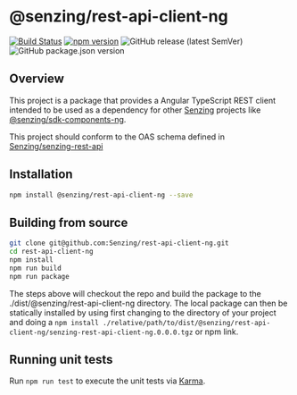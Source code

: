 # @senzing/rest-api-client-ng

[![Build Status](https://travis-ci.com/Senzing/rest-api-client-ng.svg?branch=master)](https://travis-ci.com/Senzing/rest-api-client-ng)
[![npm version](https://badge.fury.io/js/%40senzing%2Frest-api-client-ng.svg)](https://badge.fury.io/js/%40senzing%2Frest-api-client-ng)
![GitHub release (latest SemVer)](https://img.shields.io/github/v/release/senzing/rest-api-client-ng?color=%2300c4ff&logo=latest%20tag)
![GitHub package.json version](https://img.shields.io/github/package-json/v/senzing/rest-api-client-ng?color=orange&logo=latest&logoColor=blue)

## Overview

This project is a package that provides a Angular TypeScript REST client intended to be used as a dependency for other [Senzing](https://senzing.com/senzing-api/) projects like [@senzing/sdk-components-ng](https://www.npmjs.com/package/@senzing/sdk-components-ng]).

This project should conform to the OAS schema defined in [Senzing/senzing-rest-api](https://github.com/Senzing/senzing-rest-api/blob/master/senzing-rest-api.yaml)

## Installation

```bash
npm install @senzing/rest-api-client-ng --save
```

## Building from source

```bash
git clone git@github.com:Senzing/rest-api-client-ng.git
cd rest-api-client-ng
npm install
npm run build
npm run package
```

The steps above will checkout the repo and build the package to the ./dist/@senzing/rest-api-client-ng directory. The local package can then be statically installed by using first changing to the directory of your project and doing a `npm install ./relative/path/to/dist/@senzing/rest-api-client-ng/senzing-rest-api-client-ng.0.0.0.tgz` or npm link.

## Running unit tests

Run `npm run test` to execute the unit tests via [Karma](https://karma-runner.github.io).
